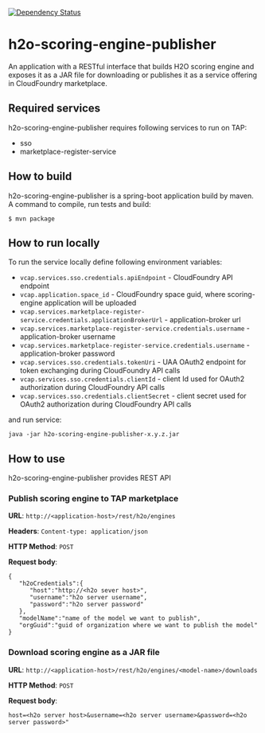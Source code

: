 [![Dependency Status](https://www.versioneye.com/user/projects/572367feba37ce00350af6cb/badge.svg?style=flat)](https://www.versioneye.com/user/projects/572367feba37ce00350af6cb)

# h2o-scoring-engine-publisher

An application with a RESTful interface that builds H2O scoring engine and exposes it as a JAR file for downloading or publishes it as a service offering in CloudFoundry marketplace.

## Required services
h2o-scoring-engine-publisher requires following services to run on TAP:
* sso 
* marketplace-register-service

## How to build
h2o-scoring-engine-publisher is a spring-boot application build by maven. A command to compile, run tests and build:
```
$ mvn package
```

## How to run locally
To run the service locally define following environment variables:

* `vcap.services.sso.credentials.apiEndpoint` - CloudFoundry API endpoint
* `vcap.application.space_id` - CloudFoundry space guid, where scoring-engine application will be uploaded
* `vcap.services.marketplace-register-service.credentials.applicationBrokerUrl` - application-broker url
* `vcap.services.marketplace-register-service.credentials.username` - application-broker username
* `vcap.services.marketplace-register-service.credentials.username` - application-broker password
* `vcap.services.sso.credentials.tokenUri` - UAA OAuth2 endpoint for token exchanging during CloudFoundry API calls
* `vcap.services.sso.credentials.clientId` - client Id used for OAuth2 authorization during CloudFoundry API calls
* `vcap.services.sso.credentials.clientSecret` - client secret used for OAuth2 authorization during CloudFoundry API calls

and run service:
```
java -jar h2o-scoring-engine-publisher-x.y.z.jar
```

## How to use
h2o-scoring-engine-publisher provides REST API

### Publish scoring engine to TAP marketplace 

**URL**: `http://<application-host>/rest/h2o/engines`

**Headers**: `Content-type: application/json`

**HTTP Method**: `POST`

**Request body**: 
```
{  
   "h2oCredentials":{  
      "host":"http://<h2o sever host>",
      "username":"h2o server username",
      "password":"h2o server password"
   },
   "modelName":"name of the model we want to publish",
   "orgGuid":"guid of organization where we want to publish the model"
}
```
### Download scoring engine as a JAR file
**URL**: `http://<application-host>/rest/h2o/engines/<model-name>/downloads`

**HTTP Method**: `POST`

**Request body**: 
```
host=<h2o server host>&username=<h2o server username>&password=<h2o server password>"
```




